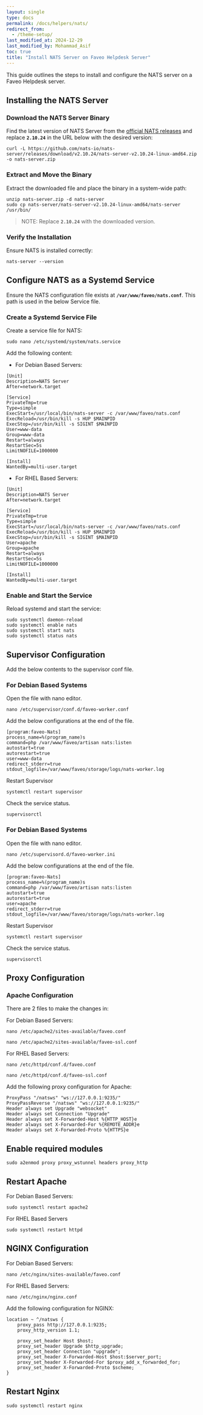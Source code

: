 ```yaml
---
layout: single
type: docs
permalink: /docs/helpers/nats/
redirect_from:
  - /theme-setup/
last_modified_at: 2024-12-29
last_modified_by: Mohammad_Asif
toc: true
title: "Install NATS Server on Faveo Helpdesk Server"
---
```


This guide outlines the steps to install and configure the NATS server on a Faveo Helpdesk server.

## Installing the NATS Server

### Download the NATS Server Binary
Find the latest version of NATS Server from the <a href="https://github.com/nats-io/nats-server/releases" target="_blank" rel="noopener">official NATS releases</a>   and replace <code><b>2.10.24</b></code> in the URL below with the desired version:

```
curl -L https://github.com/nats-io/nats-server/releases/download/v2.10.24/nats-server-v2.10.24-linux-amd64.zip -o nats-server.zip
```

### Extract and Move the Binary
Extract the downloaded file and place the binary in a system-wide path:

```
unzip nats-server.zip -d nats-server
sudo cp nats-server/nats-server-v2.10.24-linux-amd64/nats-server /usr/bin/
```

> NOTE: Replace <code><b>2.10.24</b></code> with the downloaded version.

### Verify the Installation
Ensure NATS is installed correctly:

```
nats-server --version
```

## Configure NATS as a Systemd Service
Ensure the NATS configuration file exists at <code><b>/var/www/faveo/nats.conf</b></code>. This path is used in the below Service file. 

### Create a Systemd Service File
Create a service file for NATS:

```
sudo nano /etc/systemd/system/nats.service
```

Add the following content: 

- For Debian Based Servers:

```
[Unit]
Description=NATS Server
After=network.target

[Service]
PrivateTmp=true
Type=simple
ExecStart=/usr/local/bin/nats-server -c /var/www/faveo/nats.conf
ExecReload=/usr/bin/kill -s HUP $MAINPID
ExecStop=/usr/bin/kill -s SIGINT $MAINPID
User=www-data
Group=www-data
Restart=always
RestartSec=5s
LimitNOFILE=1000000

[Install]
WantedBy=multi-user.target
```

- For RHEL Based Servers:

```
[Unit]
Description=NATS Server
After=network.target

[Service]
PrivateTmp=true
Type=simple
ExecStart=/usr/local/bin/nats-server -c /var/www/faveo/nats.conf
ExecReload=/usr/bin/kill -s HUP $MAINPID
ExecStop=/usr/bin/kill -s SIGINT $MAINPID
User=apache
Group=apache
Restart=always
RestartSec=5s
LimitNOFILE=1000000

[Install]
WantedBy=multi-user.target
```

### Enable and Start the Service
Reload systemd and start the service:

```
sudo systemctl daemon-reload
sudo systemctl enable nats
sudo systemctl start nats
sudo systemctl status nats
```

## Supervisor Configuration
Add the below contents to the supervisor conf file.

### For Debian Based Systems
Open the file with nano editor.

```
nano /etc/supervisor/conf.d/faveo-worker.conf
```

Add the below configurations at the end of the file.

```
[program:faveo-Nats]
process_name=%(program_name)s
command=php /var/www/faveo/artisan nats:listen
autostart=true
autorestart=true
user=www-data
redirect_stderr=true
stdout_logfile=/var/www/faveo/storage/logs/nats-worker.log
```

Restart Supervisor

```
systemctl restart supervisor
```

Check the service status.

```
supervisorctl
```


### For Debian Based Systems
Open the file with nano editor.

```
nano /etc/supervisord.d/faveo-worker.ini
```

Add the below configurations at the end of the file.

```
[program:faveo-Nats]
process_name=%(program_name)s
command=php /var/www/faveo/artisan nats:listen
autostart=true
autorestart=true
user=apache
redirect_stderr=true
stdout_logfile=/var/www/faveo/storage/logs/nats-worker.log
```

Restart Supervisor

```
systemctl restart supervisor
```

Check the service status.

```
supervisorctl
```

## Proxy Configuration

### Apache Configuration
There are 2 files to make the changes in:

For Debian Based Servers:

```
nano /etc/apache2/sites-available/faveo.conf

nano /etc/apache2/sites-available/faveo-ssl.conf
```

For RHEL Based Servers:

```
nano /etc/httpd/conf.d/faveo.conf

nano /etc/httpd/conf.d/faveo-ssl.conf
```

Add the following proxy configuration for Apache:

```
ProxyPass "/natsws" "ws://127.0.0.1:9235/"
ProxyPassReverse "/natsws" "ws://127.0.0.1:9235/"
Header always set Upgrade "websocket"
Header always set Connection "Upgrade"
Header always set X-Forwarded-Host %{HTTP_HOST}e
Header always set X-Forwarded-For %{REMOTE_ADDR}e
Header always set X-Forwarded-Proto %{HTTPS}e
```

## Enable required modules 
```
sudo a2enmod proxy proxy_wstunnel headers proxy_http
```

## Restart Apache

For Debian Based Servers:

```
sudo systemctl restart apache2
```

For RHEL Based Servers

```
sudo systemctl restart httpd
```

## NGINX Configuration

For Debian Based Servers:

```
nano /etc/nginx/sites-available/faveo.conf
```

For RHEL Based Servers:

```
nano /etc/nginx/nginx.conf
```

Add the following configuration for NGINX:

```
location ~ ^/natsws {
    proxy_pass http://127.0.0.1:9235;
    proxy_http_version 1.1;

    proxy_set_header Host $host;
    proxy_set_header Upgrade $http_upgrade;
    proxy_set_header Connection "upgrade";
    proxy_set_header X-Forwarded-Host $host:$server_port;
    proxy_set_header X-Forwarded-For $proxy_add_x_forwarded_for;
    proxy_set_header X-Forwarded-Proto $scheme;
}
```

## Restart Nginx

```
sudo systemctl restart nginx
```